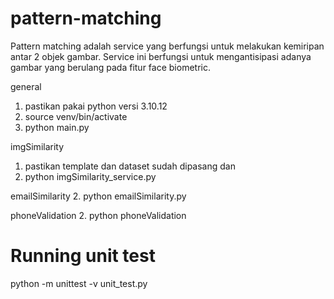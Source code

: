 # pattern-matching

Pattern matching adalah service yang berfungsi untuk melakukan kemiripan antar 2 objek gambar. Service ini berfungsi untuk mengantisipasi adanya gambar yang berulang pada fitur face biometric.

general
1. pastikan pakai python versi 3.10.12
2. source venv/bin/activate
3. python main.py

imgSimilarity
1. pastikan template dan dataset sudah dipasang dan 
2. python imgSimilarity_service.py

emailSimilarity
2. python emailSimilarity.py

phoneValidation
2. python phoneValidation

# Running unit test

python -m unittest -v unit_test.py

